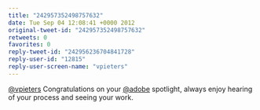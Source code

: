 ```yaml
---
title: "242957352498757632"
date: Tue Sep 04 12:08:41 +0000 2012
original-tweet-id: "242957352498757632"
retweets: 0
favorites: 0
reply-tweet-id: "242956236704841728"
reply-user-id: "12815"
reply-user-screen-name: "vpieters"
---
```

<a href="https://twitter.com/vpieters">@vpieters</a> Congratulations on your <a href="https://twitter.com/adobe">@adobe</a> spotlight, always enjoy hearing of your process and seeing your work.
